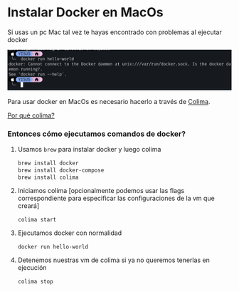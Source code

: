# Instalar Docker en MacOs

Si usas un pc Mac tal vez te hayas encontrado con problemas al ejecutar docker

![Error al ejecutar un comando de docker en bash en MacOs](./docker_run_error.png)

Para usar docker en MacOs es necesario hacerlo a través de [Colima](https://github.com/abiosoft/colima). 

[Por qué colima?](https://www.youtube.com/watch?v=7zgNe1CRJl0)

### Entonces cómo ejecutamos comandos de docker?
1. Usamos `brew` para instalar docker y luego colima
    ```
    brew install docker
    brew install docker-compose
    brew install colima
    ```

2. Iniciamos colima [opcionalmente podemos usar las flags correspondiente para especificar las configuraciones de la vm que creará]
    ```
    colima start
    ```

3. Ejecutamos docker con normalidad
    ```
    docker run hello-world
    ```
    
4. Detenemos nuestras vm de colima si ya no queremos tenerlas en ejecución
    ```
    colima stop
    ```

